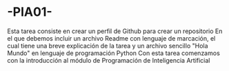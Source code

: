 # -PIA01-
Esta tarea consiste en crear un perfil de Github para crear un repositorio
En el que debemos incluir un archivo Readme con lenguaje de marcación, el cual tiene una breve explicación de la tarea y un archivo sencillo "Hola Mundo" en lenguaje de programación Python
Con esta tarea comenzamos con la introducción al módulo de Programación de Inteligencia Artificial
